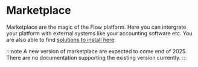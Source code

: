 # Marketplace

Marketplace are the magic of the Flow platform. Here you can intergrate your platform with external systems like your accounting software etc. You are also able to find [solutions to install here](/docs/sites/solutions).

:::note
A new version of marketplace are expected to come end of 2025. There are no documentation supporting the existing version currently.
:::
